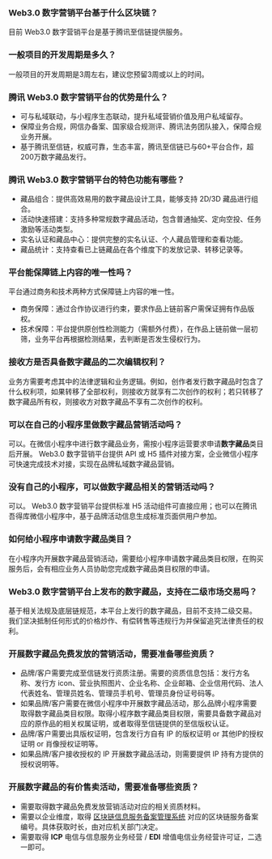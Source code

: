 ###  Web3.0 数字营销平台基于什么区块链？
目前 Web3.0 数字营销平台是基于腾讯至信链提供服务。

### 一般项目的开发周期是多久？
一般项目的开发周期是3周左右，建议您预留3周或以上的时间。

### 腾讯 Web3.0 数字营销平台的优势是什么？
- 可与私域联动，与小程序生态联动，提升私域营销价值及用户私域留存。
- 保障业务合规，网信办备案、国家级合规测评、腾讯法务团队接入，保障合规业务开展。
- 基于腾讯至信链，权威可靠，生态丰富，腾讯至信链已与60+平台合作，超200万数字藏品发行。

### 腾讯 Web3.0 数字营销平台的特色功能有哪些？
- 藏品组合：提供高效易用的数字藏品设计工具，能够支持 2D/3D 藏品进行组合。
- 活动快速搭建：支持多种常规数字藏品活动，包含普通抽奖、定向空投、任务激励等活动类型。
- 实名认证和藏品中心：提供完整的实名认证、个人藏品管理和查看功能。
- 藏品统计：支持查看已上链藏品在各个维度下的发放记录、转移记录等。

### 平台能保障链上内容的唯一性吗？
平台通过商务和技术两种方式保障链上内容的唯一性。
- 商务保障：通过合作协议进行约束，要求作品上链前客户需保证拥有作品版权。
- 技术保障：平台提供原创性检测能力（需额外付费），在作品上链前做一层初筛，业务平台再根据检测结果，去判断是否发生侵权行为。

### 接收方是否具备数字藏品的二次编辑权利？
业务方需要考虑其中的法律逻辑和业务逻辑。例如，创作者发行数字藏品时包含了什么权利项，如果转移了全部权利，则接收方就享有二次创作的权利；若只转移了数字藏品所有权，则接收方对数字藏品不享有二次创作的权利。

### 可以在自己的小程序里做数字藏品营销活动吗？
可以。在微信小程序中进行数字藏品业务，需按小程序运营要求申请**数字藏品**类目后开展。 Web3.0 数字营销平台提供 API 或 H5 插件对接方案，企业微信小程序可快速完成技术对接，实现在品牌私域数字藏品营销。

### 没有自己的小程序，可以做数字藏品相关的营销活动吗？
可以。 Web3.0 数字营销平台提供标准 H5 活动组件可直接应用；也可以在腾讯吾得库微信小程序中，基于品牌活动信息生成标准页面供用户参加。

### 如何给小程序申请数字藏品类目？
在小程序内开展数字藏品营销活动，需要给小程序申请数字藏品类目权限，在购买服务后，会有相应业务人员协助您完成数字藏品类目权限的申请。

###  Web3.0 数字营销平台上发布的数字藏品，支持在二级市场交易吗？
基于相关法规及底层链规范，本平台上发行的数字藏品，目前不支持二级交易。
我们坚决抵制任何形式的价格炒作、有偿转售等违规行为并保留追究法律责任的权利。


### 开展数字藏品免费发放的营销活动，需要准备哪些资质？
- 品牌/客户需要完成至信链发行资质注册。需要的资质信息包括：发行方名称、发行方 icon、营业执照图片、企业名称、企业邮箱、企业信用代码、法人代表姓名、管理员姓名、管理员手机号、管理员身份证号码等。
- 如果品牌/客户需要在微信小程序中开展数字藏品活动，那么品牌小程序需要取得数字藏品类目权限。取得小程序数字藏品类目权限，需要具备数字藏品对应的原作品的相关权属证明，或者取得至信链提供的至信版权认证。
- 品牌/客户需要出具版权证明，包含发行方自有 IP 的版权证明 or 其他IP的授权证明 or 肖像授权证明等。
- 如果品牌/客户接收授权的 IP 开展数字藏品活动，则需要提供 IP 持有方提供的授权说明等。


### 开展数字藏品的有价售卖活动，需要准备哪些资质？
- 需要取得数字藏品免费发放营销活动对应的相关资质材料。
- 需要以企业维度，取得 [区块链信息服务备案管理系统](https://bcbeian.ifcert.cn/index) 对应的区块链服务备案编号。具体获取时长，由对应机关部门决定。
- 需要取得 **ICP** 电信与信息服务业务经营 / **EDI** 增值电信业务经营许可证，二选一即可。
